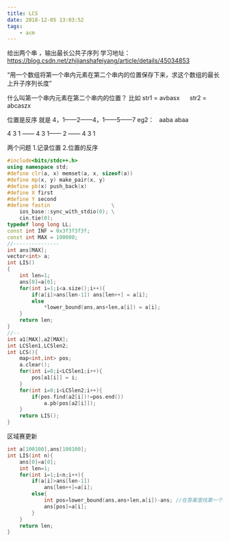 ```yaml
---
title: LCS
date: 2018-12-05 13:03:52
tags:
    - acm
---
```


给出两个串 ，输出最长公共子序列
学习地址：https://blog.csdn.net/zhijianshafeiyang/article/details/45034853

“用一个数组将第一个串内元素在第二个串内的位置保存下来，求这个数组的最长上升子序列长度”
<!--more-->
什么叫第一个串内元素在第二个串内的位置？
比如 str1 = avbasx
     str2 = abcaszx

位置是反序 就是 4，1——2——4，1——5——7
eg2：   aaba
        abaa

4 3 1 —— 4 3 1—— 2 —— 4 3 1 

两个问题 1.记录位置
        2.位置的反序

```c++
#include<bits/stdc++.h>
using namespace std;
#define clr(a, x) memset(a, x, sizeof(a))
#define mp(x, y) make_pair(x, y)
#define pb(x) push_back(x)
#define X first
#define Y second
#define fastin                    \
    ios_base::sync_with_stdio(0); \
    cin.tie(0);
typedef long long LL;
const int INF = 0x3f3f3f3f;
const int MAX = 100000;
//---------------
int ans[MAX];
vector<int> a;
int LIS()
{
    int len=1;
    ans[0]=a[0];
    for(int i=1;i<a.size();i++){
        if(a[i]>ans[len-1]) ans[len++] = a[i];
        else
            *lower_bound(ans,ans+len,a[i]) = a[i];
    }
    return len;
}
//--
int a1[MAX],a2[MAX];
int LCSlen1,LCSlen2;
int LCS(){
    map<int,int> pos;
    a.clear();
    for(int i=0;i<LCSlen1;i++){
        pos[a1[i]] = i;
    }
    for(int i=0;i<LCSlen2;i++){
        if(pos.find(a2[i])!=pos.end())
            a.pb(pos[a2[i]]);
    }
    return LIS();
}
```

区域赛更新
```c++
int a[100100],ans[100100];
int LIS(int n){
    ans[0]=a[0];
    int len=1;
    for(int i=1;i<n;i++){
        if(a[i]>ans[len-1])
            ans[len++]=a[i];
        else{
            int pos=lower_bound(ans,ans+len,a[i])-ans; //在答案里找第一个比a[i]大的位置
            ans[pos]=a[i];
        }
    }
    return len;
}
```